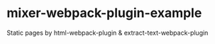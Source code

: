 # mixer-webpack-plugin-example
Static pages by html-webpack-plugin &amp; extract-text-webpack-plugin
